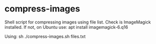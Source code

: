 # compress-images
Shell script for compressing images using file list.
Check is ImageMagick installed. If not, on Ubuntu use:
apt install imagemagick-6.q16

Using:
sh ./compress-images.sh files.txt
